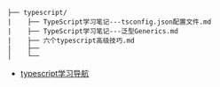 ```
├── typescript/
|    ├── TypeScript学习笔记---tsconfig.json配置文件.md
|    ├── TypeScript学习笔记---泛型Generics.md
|    ├── 六个typescript高级技巧.md
|    ├── 
│    └── 
```

- [typescript学习导航](https://blog.csdn.net/weixin_44828005/article/details/119336338)
